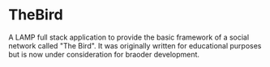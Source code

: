 # TheBird
A LAMP full stack application to provide the basic framework of a social network called "The Bird".  It was originally written for educational purposes but is now under consideration for braoder development.
